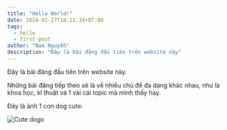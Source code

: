 ```yaml
---
title: "Hello World!"
date: 2024-01-27T16:11:34+07:00
tags:
  - hello
  - first-post
author: "Nam Nguyễn"
description: "Đây là bài đăng đầu tiên trên website này"
---
```


Đây là bài đăng đầu tiên trên website này.

Những bài đăng tiếp theo sẽ là về nhiều chủ để đa dạng khác nhau, như là khoa học, kĩ thuật và 1 vài cái topic mà mình thấy hay. 

Đây là ảnh 1 con dog cute:

![Cute dogo](/img/dogo1.jpg)
